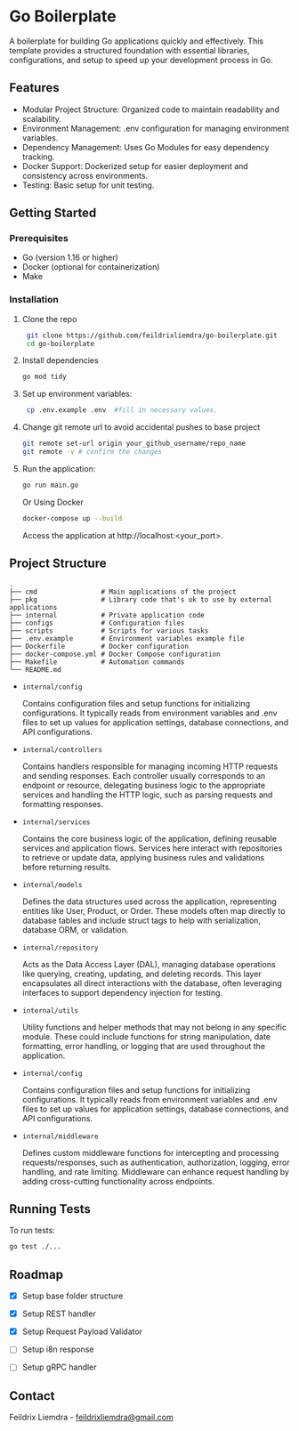 # Go Boilerplate
A boilerplate for building Go applications quickly and effectively. This template provides a structured foundation with essential libraries, configurations, and setup to speed up your development process in Go.

## Features

- Modular Project Structure: Organized code to maintain readability and scalability.
- Environment Management: .env configuration for managing environment variables.
- Dependency Management: Uses Go Modules for easy dependency tracking.
- Docker Support: Dockerized setup for easier deployment and consistency across environments.
- Testing: Basic setup for unit testing.


## Getting Started
### Prerequisites
- Go (version 1.16 or higher)
- Docker (optional for containerization)
- Make

### Installation

1. Clone the repo
   ```sh
    git clone https://github.com/feildrixliemdra/go-boilerplate.git
    cd go-boilerplate
    ```
2. Install dependencies
   ```sh
   go mod tidy
   ```
3. Set up environment variables:
   ```sh
    cp .env.example .env  #fill in necessary values.
   ```
4. Change git remote url to avoid accidental pushes to base project
   ```sh
   git remote set-url origin your_github_username/repo_name
   git remote -v # confirm the changes
   ```
5. Run the application:
    ```sh
    go run main.go
    ```
   Or Using Docker
    ```sh
   docker-compose up --build
    ```
   Access the application at http://localhost:<your_port>.


## Project Structure

```
.
├── cmd                # Main applications of the project
├── pkg                # Library code that's ok to use by external applications
├── internal           # Private application code
├── configs            # Configuration files
├── scripts            # Scripts for various tasks
├── .env.example       # Environment variables example file
├── Dockerfile         # Docker configuration
├── docker-compose.yml # Docker Compose configuration
├── Makefile           # Automation commands
└── README.md

```
- `internal/config`

    Contains configuration files and setup functions for initializing configurations. 
    It typically reads from environment variables and .env files to set up values
   for application settings, database connections, and API configurations.
  

- `internal/controllers`

  Contains handlers responsible for managing incoming HTTP requests and sending responses. Each controller usually corresponds to an endpoint or resource, delegating business logic to the appropriate services and handling the HTTP logic, such as parsing requests and formatting responses.


- `internal/services`

    Contains the core business logic of the application, defining reusable services and application flows. Services here interact with repositories to retrieve or update data, applying business rules and validations before returning results.


- `internal/models`

    Defines the data structures used across the application, representing entities like User, Product, or Order. These models often map directly to database tables and include struct tags to help with serialization, database ORM, or validation.


- `internal/repository`

    Acts as the Data Access Layer (DAL), managing database operations like querying, creating, updating, and deleting records. This layer encapsulates all direct interactions with the database, often leveraging interfaces to support dependency injection for testing.


- `internal/utils`

    Utility functions and helper methods that may not belong in any specific module. These could include functions for string manipulation, date formatting, error handling, or logging that are used throughout the application.
   
  
- `internal/config`

    Contains configuration files and setup functions for initializing configurations. It typically reads from environment variables and .env files to set up values for application settings, database connections, and API configurations.


- `internal/middleware`

  Defines custom middleware functions for intercepting and processing requests/responses, such as authentication, authorization, logging, error handling, and rate limiting. Middleware can enhance request handling by adding cross-cutting functionality across endpoints.

## Running Tests
To run tests:
```sh
go test ./...
   ```

<!-- ROADMAP -->
## Roadmap

- [x] Setup base folder structure
- [x] Setup REST handler
- [x] Setup Request Payload Validator
- [ ] Setup i8n response
- [ ] Setup gRPC handler


<!-- CONTACT -->
## Contact

Feildrix Liemdra - feildrixliemdra@gmail.com

